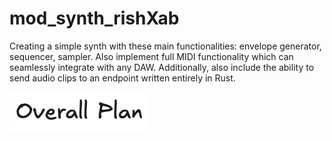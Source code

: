 # mod_synth_rishXab

Creating a simple synth with these main functionalities: envelope generator, sequencer, sampler. Also implement full MIDI functionality which can seamlessly integrate with any DAW. Additionally, also include the ability to send audio clips to an endpoint written entirely in Rust.

![Alt text](mod-synth-plan.excalidraw.png)
